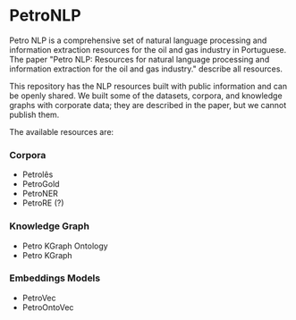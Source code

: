 # PetroNLP
Petro NLP is a comprehensive set of natural language processing and information extraction resources for the oil and gas industry in Portuguese. The paper "Petro NLP: Resources for natural language processing and information extraction for the oil and gas industry." describe all resources.

This repository has the NLP resources built with public information and can be openly shared. We built some of the datasets, corpora, and knowledge graphs with corporate data; they are described in the paper, but we cannot publish them.  

The available resources are:

### Corpora

- Petrolês  
- PetroGold  
- PetroNER
- PetroRE (?)

### Knowledge Graph

- Petro KGraph Ontology
- Petro KGraph

### Embeddings Models

- PetroVec
- PetroOntoVec
